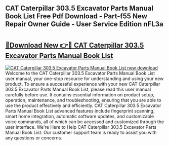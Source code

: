 ## CAT Caterpillar 303.5 Excavator Parts Manual Book List Free Pdf Download - Part-f55 New Repair Owner Guide - User Service Edition nFL3a

# <h2><a href="http://bc77651.oget.top/?id=CAT+Caterpillar+303.5+Excavator+Parts+Manual+Book+List">🔗Download New 👉🔴 CAT Caterpillar 303.5 Excavator Parts Manual Book List</a></h2>

[![CAT Caterpillar 303.5 Excavator Parts Manual Book List new download](https://i.imgur.com/5g1atiW.png)](http://bc77651.oget.top/?id=CAT+Caterpillar+303.5+Excavator+Parts+Manual+Book+List)
Welcome to the CAT Caterpillar 303.5 Excavator Parts Manual Book List user manual, your one-stop resource for understanding and using your new product. To ensure a successful experience with your new CAT Caterpillar 303.5 Excavator Parts Manual Book List, please read this user manual carefully before use. It contains essential information on product setup, operation, maintenance, and troubleshooting, ensuring that you are able to use the product effectively and efficiently. CAT Caterpillar 303.5 Excavator Parts Manual Book List advanced features include fingerprint scanning, smart home integration, automatic software updates, and customizable voice commands, all of which can be accessed and customized through the user interface. We're Here to Help CAT Caterpillar 303.5 Excavator Parts Manual Book List. Our customer support team is ready to assist you with any questions or concerns.
